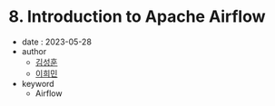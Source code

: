 # 8. Introduction to Apache Airflow

- date : 2023-05-28
- author
  * [김성훈](https://github.com/)
  * [이희민](https://github.com/sainthm)
- keyword
  * Airflow
